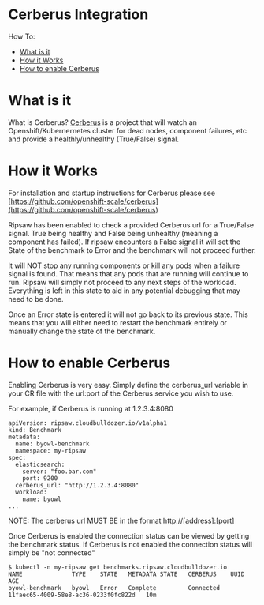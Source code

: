 # Cerberus Integration

How To:
* [What is it](#what-is-it)
* [How it Works](#how-it-works)
* [How to enable Cerberus](#how-to-enable-Cerberus)

# What is it

What is Cerberus? [Cerberus](https://github.com/openshift-scale/cerberus) is a project that will watch an Openshift/Kubernernetes cluster
for dead nodes, component failures, etc and provide a healthly/unhealthy (True/False) signal. 

# How it Works

For installation and startup instructions for Cerberus please see [https://github.com/openshift-scale/cerberus](https://github.com/openshift-scale/cerberus)

Ripsaw has been enabled to check a provided Cerberus url for a True/False signal. True being healthy and False being unhealthy (meaning a component
has failed). If ripsaw encounters a False signal it will set the State of the benchmark to Error and the benchmark will not proceed
further. 

It will NOT stop any running components or kill any pods when a failure signal is found. That means that any pods that are running will
continue to run. Ripsaw will simply not proceed to any next steps of the workload. Everything is left in this state to aid in any
potential debugging that may need to be done.

Once an Error state is entered it will not go back to its previous state. This means that you will either need to restart the benchmark
entirely or manually change the state of the benchmark.

# How to enable Cerberus

Enabling Cerberus is very easy. Simply define the cerberus_url variable in your CR file with the url:port of the Cerberus service you wish
to use.

For example, if Cerberus is running at 1.2.3.4:8080

```
apiVersion: ripsaw.cloudbulldozer.io/v1alpha1
kind: Benchmark
metadata:
  name: byowl-benchmark
  namespace: my-ripsaw
spec:
  elasticsearch:
    server: "foo.bar.com"
    port: 9200
  cerberus_url: "http://1.2.3.4:8080"
  workload:
    name: byowl
...
```

NOTE: The cerberus url MUST BE in the format http://[address]:[port]

Once Cerberus is enabled the connection status can be viewed by getting the benchmark status. If Cerberus is not
enabled the connection status will simply be "not connected"

```
$ kubectl -n my-ripsaw get benchmarks.ripsaw.cloudbulldozer.io
NAME              TYPE    STATE   METADATA STATE   CERBERUS    UUID                                   AGE
byowl-benchmark   byowl   Error   Complete         Connected   11faec65-4009-58e8-ac36-0233f0fc822d   10m
```
